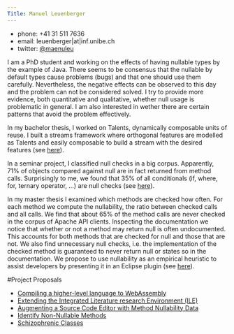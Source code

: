 ```yaml
---
Title: Manuel Leuenberger
---
```



- phone: \+41 31 511 7636
- email: leuenberger|at|inf.unibe.ch
- twitter: [@maenuleu](https://twitter.com/maenuleu)

I am a PhD student and working on the effects of having nullable types by the example of Java. There seems to be consensus that the nullable by default types cause problems (bugs) and that one should use them carefully. Nevertheless, the negative effects can be observed to this day and the problem can not be considered solved. I try to provide more evidence, both quantitative and qualitative, whether null usage is problematic in general. I am also interested in wether there are certain patterns that avoid the problem effectively.

In my bachelor thesis, I worked on Talents, dynamically composable units of reuse. I built a streams framework where orthogonal features are modelled as Talents and easily composable to build a stream with the desired features (see [here](http://scg.unibe.ch/scgbib?query=Leue13a&display=abstract)).

In a seminar project, I classified null checks in a big corpus. Apparently, 71% of objects compared against null are in fact returned from method calls. Surprisingly to me, we found that 35% of all conditionals (if, where, for, ternary operator, ...) are null checks (see [here](http://scg.unibe.ch/download/softwarecomposition/ManuelSemianrPresentation.pdf)).

In my master thesis I examined which methods are checked how often. For each method we compute the nullability, the ratio between checked calls and all calls. We find that about 65% of the method calls are never checked in the corpus of Apache API clients. Inspecting the documentation we notice that whether or not a method may return null is often undocumented. This accounts for both methods that are checked for null and those that are not. We also find unnecessary null checks, i.e. the implementation of the checked method is guaranteed to never return null or states so in the documentation. We propose to use nullability as an empirical heuristic to assist developers by presenting it in an Eclipse plugin (see [here](http://scg.unibe.ch/scgbib?query=Leue17a&display=abstract)).

#Project Proposals


-  [Compiling a higher-level language to WebAssembly](%base_url%/wiki/projects/archive/compiling-a-higher-level-language-to-webassembly)
-  [Extending the Integrated Literature research Environment (ILE)](%base_url%/wiki/projects/mastersbachelorsprojects/extending-the-integrated-literature-research-environment--ile-)
-  [Augmenting a Source Code Editor with Method Nullability Data](%base_url%/wiki/projects/archive/augment-source-code-editor-with-method-nullability-data)
-  [Identify Non-Nullable Methods](%base_url%/wiki/projects/archive/identify-non-nullable-methods)
-  [Schizophrenic Classes](%base_url%/wiki/projects/mastersbachelorsprojects/schizophrenic-classes)
